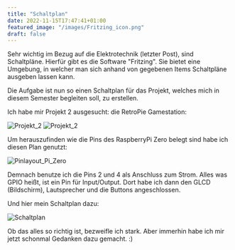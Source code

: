 ```yaml
---
title: "Schaltplan"
date: 2022-11-15T17:47:41+01:00
featured_image: "/images/Fritzing_icon.png"
draft: false
---
```


Sehr wichtig im Bezug auf die Elektrotechnik (letzter Post), sind Schaltpläne.
Hierfür gibt es die Software "Fritzing". Sie bietet eine Umgebung, in welcher man sich anhand von gegebenen Items Schaltpläne ausgeben lassen kann.

Die Aufgabe ist nun so einen Schaltplan für das Projekt, welches mich in diesem Semester begleiten soll, zu erstellen.

Ich habe mir Projekt 2 ausgesucht: die RetroPie Gamestation:

![Projekt_2](project2.png)
![Projekt_2](project2_zoom.png)

Um herauszufinden wie die Pins des RaspberryPi Zero belegt sind habe ich diesen Plan genutzt:

![Pinlayout_Pi_Zero](Pinlayout_RaspberryPi_Zero.png)

Demnach benutze ich die Pins 2 und 4 als Anschluss zum Strom. Alles was GPIO heißt, ist ein Pin für Input/Output. Dort habe ich dann den GLCD (Bildschirm), Lautsprecher und die Buttons angeschlossen.

Und hier mein Schaltplan dazu:

![Schaltplan](Schaltplan_Gamingconsole.jpg)

Ob das alles so richtig ist, bezweifle ich stark. Aber immerhin habe ich mir jetzt schonmal Gedanken dazu gemacht. :)

